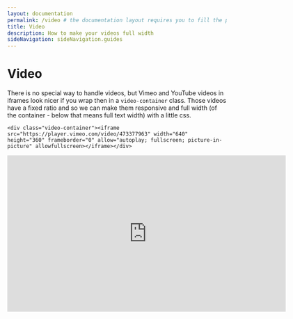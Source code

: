 ```yaml
---
layout: documentation
permalink: /video # the documentation layout requires you to fill the permalink for it to be highlighted in the side navigation
title: Video
description: How to make your videos full width
sideNavigation: sideNavigation.guides
---
```

# Video
There is no special way to handle videos, but Vimeo and YouTube videos in iframes look nicer if you wrap then in a `video-container` class. Those videos have a fixed ratio and so we can make them responsive and full width (of the container - below that means full text width) with a little css.

```
<div class="video-container"><iframe src="https://player.vimeo.com/video/473377963" width="640" height="360" frameborder="0" allow="autoplay; fullscreen; picture-in-picture" allowfullscreen></iframe></div>
```

<div class="video-container"><iframe src="https://player.vimeo.com/video/473377963" width="640" height="360" frameborder="0" allow="autoplay; fullscreen; picture-in-picture" allowfullscreen></iframe></div>